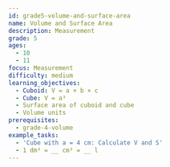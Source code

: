 ```yaml
---
id: grade5-volume-and-surface-area
name: Volume and Surface Area
description: Measurement
grade: 5
ages:
  - 10
  - 11
focus: Measurement
difficulty: medium
learning_objectives:
  - Cuboid: V = a × b × c
  - Cube: V = a³
  - Surface area of cuboid and cube
  - Volume units
prerequisites:
  - grade-4-volume
example_tasks:
  - 'Cube with a = 4 cm: Calculate V and S'
  - 1 dm³ = __ cm³ = __ l
---
```

